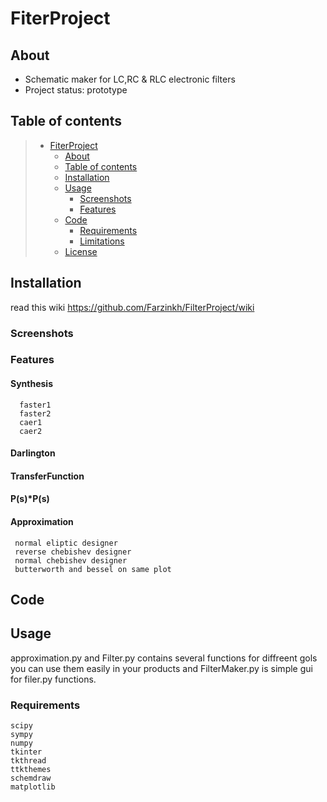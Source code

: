 # FiterProject

## About

* Schematic maker for LC,RC & RLC electronic filters
* Project status: prototype

## Table of contents

> * [FiterProject](#fiterproject)
>   * [About](#about)
>   * [Table of contents](#table-of-contents)
>   * [Installation](#installation)
>   * [Usage](#usage)
>     * [Screenshots](#screenshots)
>     * [Features](#features)
>   * [Code](#code)
>     * [Requirements](#requirements)
>     * [Limitations](#limitations)
>   * [License](#license)


## Installation
 read this wiki https://github.com/Farzinkh/FilterProject/wiki
### Screenshots

### Features
#### Synthesis
      faster1
      faster2
      caer1
      caer2
#### Darlington
#### TransferFunction
#### P(s)*P(s)
#### Approximation
     normal eliptic designer
     reverse chebishev designer
     normal chebishev designer
     butterworth and bessel on same plot
## Code
## Usage
 approximation.py and Filter.py contains several functions for diffreent gols you can use them easily in your products and FilterMaker.py is simple gui for filer.py functions.

### Requirements
    scipy
    sympy 
    numpy
    tkinter
    tkthread
    ttkthemes
    schemdraw
    matplotlib
